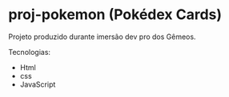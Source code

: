 # proj-pokemon (Pokédex Cards)
Projeto produzido durante imersão dev pro dos Gêmeos. 

Tecnologias:
- Html
- css
- JavaScript
